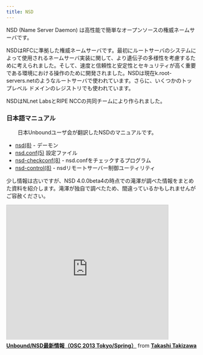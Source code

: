 ```yaml
---
title: NSD
---
```

<p>NSD (Name Server Daemon) は高性能で簡単なオープンソースの権威ネームサーバです。</p>
<p>NSDはRFCに準拠した権威ネームサーバです。最初にルートサーバのシステムによって使用されるネームサーバ実装に関して、より遺伝子の多様性を考慮するために考えられました。そして、速度と信頼性と安定性とセキュリティが高く重要である環境における操作のために開発されました。NSDは現在k.root-servers.netのようなルートサーバで使われています。さらに、いくつかのトップレベル ドメインのレジストリでも使われています。</p>
<p>NSDはNLnet LabsとRIPE NCCの共同チームにより作られました。</p>

<h3>日本語マニュアル</h3>
<p style="padding-left: 30px;">日本Unboundユーザ会が翻訳したNSDのマニュアルです。</p>
<ul>
<li><a href="nsd/">nsd(8)</a> - デーモン</li>
<li><a href="nsd-conf/">nsd.conf(5)</a> 設定ファイル</li>
<li><a href="nsd-checkconf/">nsd-checkconf(8)</a> - nsd.confをチェックするプログラム</li>
<li><a href="nsd-control/">nsd-control(8)</a> - nsdリモートサーバー制御ユーティリティ</li>
</li>
</ul>


<p>少し情報は古いですが、NSD 4.0.0beta4の時点での滝澤が調べた情報をまとめた資料を紹介します。滝澤が独自で調べたため、間違っているかもしれませんがご容赦ください。</p>
<iframe src="http://www.slideshare.net/slideshow/embed_code/16708977" width="427" height="356" frameborder="0" marginwidth="0" marginheight="0" scrolling="no" style="border:1px solid #CCC;border-width:1px 1px 0;margin-bottom:5px" allowfullscreen> </iframe> <div style="margin-bottom:5px"> <strong> <a href="https://www.slideshare.net/ttkzw/unboundnsdosc-2013-tokyospring-16708977" title="Unbound/NSD最新情報（OSC 2013 Tokyo/Spring）" target="_blank">Unbound/NSD最新情報（OSC 2013 Tokyo/Spring）</a> </strong> from <strong><a href="http://www.slideshare.net/ttkzw" target="_blank">Takashi Takizawa</a></strong> </div>
